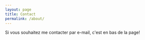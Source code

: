 ```yaml
---
layout: page
title: Contact
permalink: /about/
---
```


Si vous souhaitez me contacter par e-mail, c'est en bas de la page!